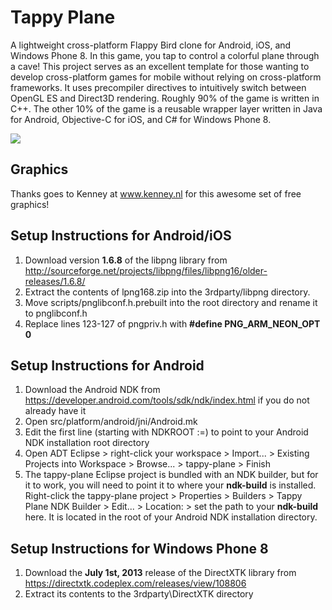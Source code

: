 Tappy Plane
===========

A lightweight cross-platform Flappy Bird clone for Android, iOS, and Windows Phone 8.
In this game, you tap to control a colorful plane through a cave!
This project serves as an excellent template for those wanting to develop cross-platform games for mobile without relying on cross-platform frameworks. It uses precompiler directives to intuitively switch between OpenGL ES and Direct3D rendering. Roughly 90% of the game is written in C++. The other 10% of the game is a reusable wrapper layer written in Java for Android, Objective-C for iOS, and C# for Windows Phone 8.

<img src="http://technegames.com/wp-content/uploads/2014/02/Feature1.png" />

## Graphics

Thanks goes to Kenney at <a href="http://kenney.nl/" target="_blank">www.kenney.nl</a> for this awesome set of free graphics!

## Setup Instructions for Android/iOS

1. Download version **1.6.8** of the libpng library from http://sourceforge.net/projects/libpng/files/libpng16/older-releases/1.6.8/
2. Extract the contents of lpng168.zip into the 3rdparty/libpng directory.
3. Move scripts/pnglibconf.h.prebuilt into the root directory and rename it to pnglibconf.h
4. Replace lines 123-127 of pngpriv.h with **#define PNG_ARM_NEON_OPT 0**

## Setup Instructions for Android

1. Download the Android NDK from https://developer.android.com/tools/sdk/ndk/index.html if you do not already have it
2. Open src/platform/android/jni/Android.mk
3. Edit the first line (starting with NDKROOT :=) to point to your Android NDK installation root directory
4. Open ADT Eclipse > right-click your workspace > Import... > Existing Projects into Workspace > Browse... > tappy-plane > Finish
5. The tappy-plane Eclipse project is bundled with an NDK builder, but for it to work, you will need to point it to where your **ndk-build** is installed. Right-click the tappy-plane project > Properties > Builders > Tappy Plane NDK Builder > Edit... > Location: > set the path to your **ndk-build** here. It is located in the root of your Android NDK installation directory.

## Setup Instructions for Windows Phone 8

1. Download the **July 1st, 2013** release of the DirectXTK library from https://directxtk.codeplex.com/releases/view/108806
2. Extract its contents to the 3rdparty\DirectXTK directory
